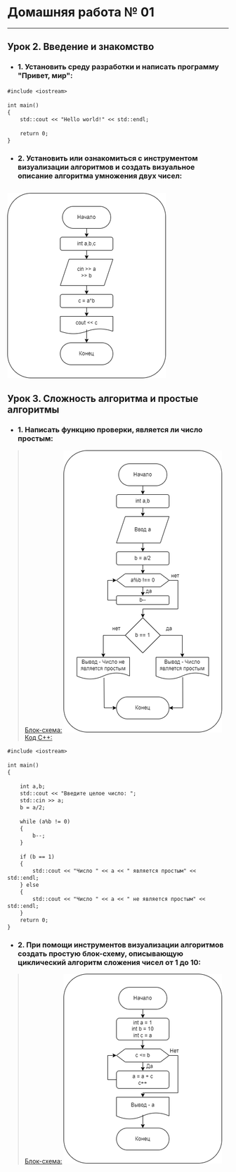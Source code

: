 # Домашняя работа № 01
-------------------------------
## Урок 2. Введение и знакомство
- ### 1. Установить среду разработки и написать программу "Привет, мир":
```
#include <iostream>

int main()
{
    std::cout << "Hello world!" << std::endl;
    
    return 0;
}
```
- ### 2. Установить или ознакомиться с инструментом визуализации алгоритмов и создать визуальное описание алгоритма умножения двух чисел:

![Screenshot](lesson_02.png "Алгоритмы и структуры данных")
-------------------------------
## Урок 3. Сложность алгоритма и простые алгоритмы
- ### 1. Написать функцию проверки, является ли число простым:
> [Блок-схема:](lesson_03-1.png)
![Screenshot](lesson_03-1.png "Является ли число простым")
> [Код С++:](lesson_03-1.cpp)
```
#include <iostream>

int main()
{

    int a,b;
    std::cout << "Введите целое число: ";
    std::cin >> a;
    b = a/2;

    while (a%b != 0)
    {
        b--;
    }

    if (b == 1)
    {
        std::cout << "Число " << a << " является простым" << std::endl;
    } else
    {
        std::cout << "Число " << a << " не является простым" << std::endl;
    }
    return 0;
}

```
- ### 2. При помощи инструментов визуализации алгоритмов создать простую блок-схему, описывающую циклический алгоритм сложения чисел от 1 до 10:

> [Блок-схема:](lesson_03-2.png)
![Screenshot](lesson_03-2.png "сложения чисел от 1 до 10")